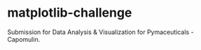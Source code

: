 # matplotlib-challenge
Submission for Data Analysis &amp; Visualization for Pymaceuticals - Capomulin.

